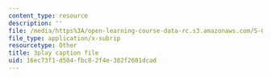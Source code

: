 ```yaml
---
content_type: resource
description: ''
file: /media/https%3A/open-learning-course-data-rc.s3.amazonaws.com/5-07sc-biological-chemistry-i-fall-2013/16ec73f1d504fbc82f4e382f2601dcad_h20EdXcopeY.srt
file_type: application/x-subrip
resourcetype: Other
title: 3play caption file
uid: 16ec73f1-d504-fbc8-2f4e-382f2601dcad
---
```

